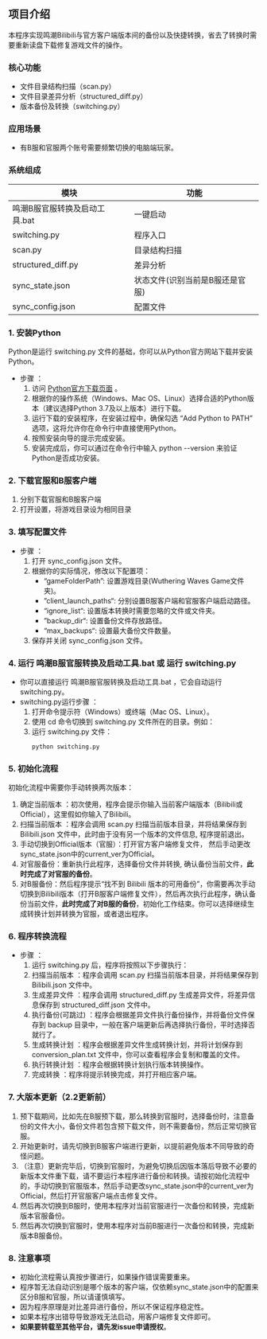 ## 项目介绍

本程序实现鸣潮Bilibili与官方客户端版本间的备份以及快捷转换，省去了转换时需要重新读盘下载修复游戏文件的操作。

### 核心功能
- 文件目录结构扫描（scan.py）
- 文件目录差异分析（structured_diff.py）
- 版本备份及转换（switching.py）

### 应用场景
- 有B服和官服两个账号需要频繁切换的电脑端玩家。

### 系统组成
| 模块 | 功能 |
|------|------|
| 鸣潮B服官服转换及启动工具.bat | 一键启动 |
| switching.py | 程序入口 |
| scan.py | 目录结构扫描 |
| structured_diff.py | 差异分析 |
| sync_state.json | 状态文件(识别当前是B服还是官服) |
| sync_config.json | 配置文件 |



### 1. 安装Python
Python是运行 switching.py 文件的基础，你可以从Python官方网站下载并安装Python。

- 步骤 ：
  1. 访问 [Python官方下载页面](https://www.python.org/) 。
  2. 根据你的操作系统（Windows、Mac OS、Linux）选择合适的Python版本（建议选择Python 3.7及以上版本）进行下载。
  3. 运行下载的安装程序，在安装过程中，确保勾选 “Add Python to PATH” 选项，这将允许你在命令行中直接使用Python。
  4. 按照安装向导的提示完成安装。
  5. 安装完成后，你可以通过在命令行中输入 python --version 来验证Python是否成功安装。
### 2. 下载官服和B服客户端
  1. 分别下载官服和B服客户端
  2. 打开设置，将游戏目录设为相同目录

### 3. 填写配置文件
- 步骤 ：
  1. 打开 sync_config.json 文件。
  2. 根据你的实际情况，修改以下配置项：
      - “gameFolderPath”: 设置游戏目录(Wuthering Waves Game文件夹)。
      - ”client_launch_paths“: 分别设置B服客户端和官服客户端启动路径。
      - “ignore_list“: 设置版本转换时需要忽略的文件或文件夹。
      - ”backup_dir“: 设置备份文件存放路径。
      - “max_backups“: 设置最大备份文件数量。
  3. 保存并关闭 sync_config.json 文件。

### 4. 运行 鸣潮B服官服转换及启动工具.bat 或 运行 switching.py
- 你可以直接运行 鸣潮B服官服转换及启动工具.bat ，它会自动运行switching.py。
- switching.py运行步骤 ：
  1. 打开命令提示符（Windows）或终端（Mac OS、Linux）。
  2. 使用 cd 命令切换到 switching.py 文件所在的目录。例如：
  3. 运行 switching.py 文件：
     ```bash
     python switching.py
      ```
### 5. 初始化流程
初始化流程中需要你手动转换两次版本：
1. 确定当前版本 ：初次使用，程序会提示你输入当前客户端版本（Bilibili或Official），这里假如你输入了Bilibili。
2. 扫描当前版本 ：程序会调用 scan.py 扫描当前版本目录，并将结果保存到 Bilibili.json 文件中，此时由于没有另一个版本的文件信息, 程序提前退出。
3. 手动切换到Official版本（官服）：打开官方客户端修复文件， 然后手动更改sync_state.json中的current_ver为Official。
4. 对官服备份：重新执行此程序，选择备份文件并转换, 确认备份当前文件，**此时完成了对官服的备份**。
5. 对B服备份：然后程序提示“找不到 Bilibili 版本的可用备份”，你需要再次手动切换到Bilibili版本（打开B服客户端修复文件），然后再次执行此程序，确认备份当前文件，**此时完成了对B服的备份**，初始化工作结束。你可以选择继续生成转换计划并转换为官服，或者退出程序。

### 6. 程序转换流程
- 步骤 ：
  1. 运行 switching.py 后，程序将按照以下步骤执行：
  2. 扫描当前版本 ：程序会调用 scan.py 扫描当前版本目录，并将结果保存到 Bilibili.json 文件中。
  3. 生成差异文件 ：程序会调用 structured_diff.py 生成差异文件，将差异信息保存到 structured_diff.json 文件中。
  4. 执行备份(可跳过) ：程序会根据差异文件执行备份操作，并将备份文件保存到 backup 目录中，一般在客户端更新后再选择执行备份，平时选择否就行了。
  5. 生成转换计划 ：程序会根据差异文件生成转换计划，并将计划保存到 conversion_plan.txt 文件中，你可以查看程序会复制和覆盖的文件。
  6. 执行转换计划 ：程序会根据转换计划执行版本转换操作。
  7. 完成转换 ：程序将提示转换完成，并打开相应客户端。

###  7. 大版本更新（2.2更新前）
  1. 预下载期间，比如先在B服预下载，那么转换到官服时，选择备份时，注意备份的文件大小，备份文件若包含预下载文件，则不需要备份，然后正常切换官服。
  2. 开始更新时，请先切换到B服客户端进行更新，以提前避免版本不同导致的奇怪问题。
  3. （注意）更新完毕后，切换到官服时，为避免切换后因版本落后导致不必要的新版本文件重下载，请不要运行本程序进行备份和转换。请按初始化流程中的，手动切换到官服版本，然后手动更改sync_state.json中的current_ver为Official，然后打开官服客户端点击修复文件。
  4. 然后再次切换到B服时，使用本程序对当前官服进行一次备份和转换，完成新版本官服备份。
  5. 然后再次切换到官服时，使用本程序对当前B服进行一次备份和转换，完成新版本B服备份。

### 8. 注意事项
- 初始化流程需认真按步骤进行，如果操作错误需要重来。
- 程序暂无法自动识别是哪个版本的客户端，仅依赖sync_state.json中的配置来区分B服和官服，所以请谨慎填写。
- 因为程序原理是对比差异进行备份，所以不保证程序稳定性。
- 如果本程序出错导导致游戏无法启动，用客户端修复文件即可。
- **如果要转载至其他平台，请先发issue申请授权**。